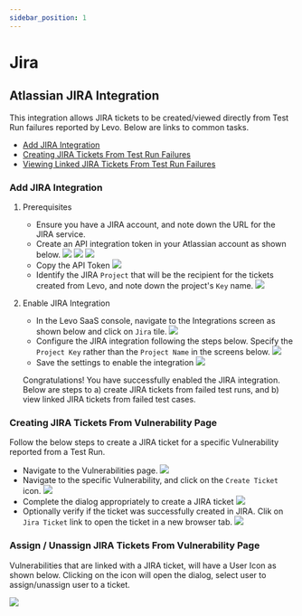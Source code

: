 ```yaml
---
sidebar_position: 1
---
```


# Jira

## Atlassian JIRA Integration

This integration allows JIRA tickets to be created/viewed directly from Test Run failures reported by Levo. Below are links to common tasks.

- [Add JIRA Integration](#add-jira-integration)
- [Creating JIRA Tickets From Test Run Failures](#creating-jira-tickets-from-test-run-failures)
- [Viewing Linked JIRA Tickets From Test Run Failures](#viewing-linked-jira-tickets-from-test-run-failures)

### Add JIRA Integration

1. Prerequisites
    - Ensure you have a JIRA account, and note down the URL for the JIRA service.
    - Create an API integration token in your Atlassian account as shown below.
      ![](../assets/Integrations/JIRA/Atlassian-Account-API-Tokens.png)
      ![](../assets/Integrations/JIRA/Atlassian-Create-API-Token-1.png)
      ![](../assets/Integrations/JIRA/Atlassian-Create-API-Token-2.png)
    - Copy the API Token
      ![](../assets/Integrations/JIRA/Atlassian-Create-API-Token-3.png)
    - Identify the JIRA `Project` that will be the recipient  for the tickets created from Levo, and note down the project's `Key` name.
      ![](../assets/Integrations/JIRA/JIRA-Project-Name-Key.png)

2. Enable JIRA Integration
    - In the Levo SaaS console, navigate to the Integrations screen as shown below and click on `Jira` tile.
      ![](../assets/Integrations/Integrations-Screen.png)
    - Configure the JIRA integration following the steps below. Specify the `Project Key` rather than the `Project Name` in the screens below.
      ![](../assets/Integrations/JIRA/JIRA-integration-Add.png)
    - Save the settings to enable the integration
      ![](../assets/Integrations/JIRA/JIRA-Integrations-Enabled.png)

   Congratulations! You have successfully enabled the JIRA integration. Below are steps to a) create JIRA tickets from failed test runs, and b) view linked JIRA tickets from failed test cases.


### Creating JIRA Tickets From Vulnerability Page
Follow the below steps to create a JIRA ticket for a specific Vulnerability reported from a Test Run.

- Navigate to the Vulnerabilities page.
  ![](../assets/Integrations/JIRA/JIRA-Integration-Vulnerabilities-Page.png)
- Navigate to the specific Vulnerability, and click on the `Create Ticket` icon.
  ![](../assets/Integrations/JIRA/JIRA-Integration-Create-JIRA-Ticket-1.png)
- Complete the dialog appropriately to create a JIRA ticket
  ![](../assets/Integrations/JIRA/JIRA-Integration-Create-JIRA-Ticket-2.png)
- Optionally verify if the ticket was successfully created in JIRA. Clik on `Jira Ticket` link to open the ticket in a new browser tab.
  ![](../assets/Integrations/JIRA/JIRA-Integration-Created-JIRA-Ticket.png)

### Assign / Unassign JIRA Tickets From Vulnerability Page
Vulnerabilities that are linked with a JIRA ticket, will have a User Icon as shown below. Clicking on the icon will open the dialog, select user to assign/unassign user to a ticket.

![](../assets/Integrations/JIRA/JIRA-Integration-Assign-JIRA-Ticket.png)

